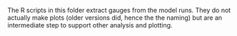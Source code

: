 The R scripts in this folder extract gauges from the model runs. They do not actually make plots (older versions did, hence the the naming) but are an intermediate step to support other analysis and plotting.
